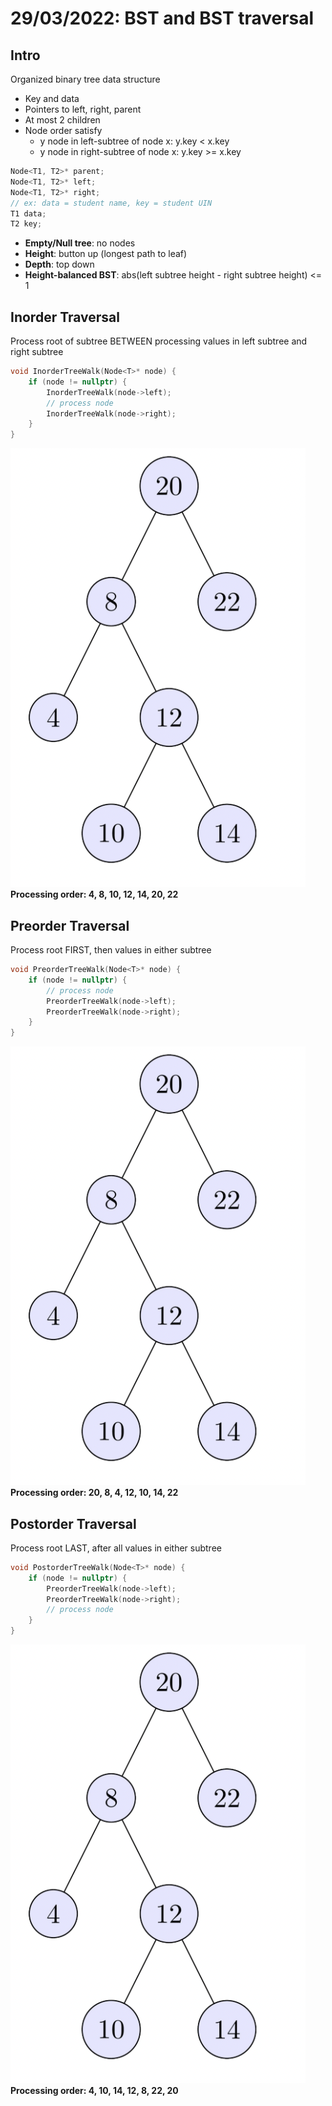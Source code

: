 # 29/03/2022: BST and BST traversal

## Intro
Organized binary tree data structure
- Key and data
- Pointers to left, right, parent
- At most 2 children
- Node order satisfy
    - y node in left-subtree of node x: y.key < x.key
    - y node in right-subtree of node x: y.key >= x.key

```cpp
Node<T1, T2>* parent;
Node<T1, T2>* left;
Node<T1, T2>* right;
// ex: data = student name, key = student UIN
T1 data;
T2 key;
```

- **Empty/Null tree**: no nodes
- **Height**: button up (longest path to leaf)
- **Depth**: top down
- **Height-balanced BST**: abs(left subtree height - right subtree height) <= 1

## Inorder Traversal
Process root of subtree BETWEEN processing values in left subtree and right subtree
```cpp
void InorderTreeWalk(Node<T>* node) {
    if (node != nullptr) {
        InorderTreeWalk(node->left);
        // process node
        InorderTreeWalk(node->right);
    }
}
```
![image](./Images/bst_inorder_traversal.png)
**Processing order: 4, 8, 10, 12, 14, 20, 22**

## Preorder Traversal
Process root FIRST, then values in either subtree
```cpp
void PreorderTreeWalk(Node<T>* node) {
    if (node != nullptr) {
        // process node
        PreorderTreeWalk(node->left);
        PreorderTreeWalk(node->right);
    }
}
```
![image](./Images/bst_inorder_traversal.png)
**Processing order: 20, 8, 4, 12, 10, 14, 22**

## Postorder Traversal
Process root LAST, after all values in either subtree
```cpp
void PostorderTreeWalk(Node<T>* node) {
    if (node != nullptr) {
        PreorderTreeWalk(node->left);
        PreorderTreeWalk(node->right);
        // process node
    }
}
```
![image](./Images/bst_inorder_traversal.png)
**Processing order: 4, 10, 14, 12, 8, 22, 20**
